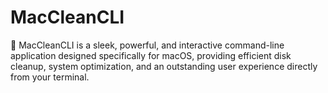 # MacCleanCLI
🚀 MacCleanCLI is a sleek, powerful, and interactive command-line application designed specifically for macOS, providing efficient disk cleanup, system optimization, and an outstanding user experience directly from your terminal.
